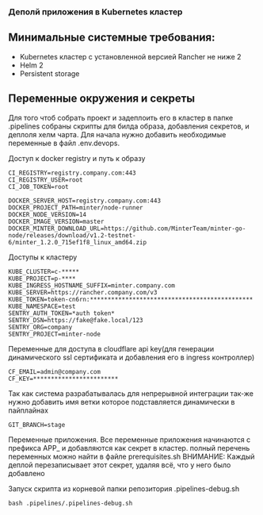 ### Деполй приложения в Kubernetes кластер

## Минимальные системные требования:
 * Kubernetes кластер с установленной версией Rancher не ниже 2
 * Helm 2
 * Persistent storage

## Переменные окружения и секреты

Для того чтоб собрать проект и задеплоить его в кластер в папке .pipelines собраны скрипты для билда образа, добавления секретов, и деплоля хелм чарта.
Для начала нужно добавить необходимые переменные в файл .env.devops.

Доступ к docker registry и путь к образу
```
CI_REGISTRY=registry.company.com:443
CI_REGISTRY_USER=root
CI_JOB_TOKEN=root

DOCKER_SERVER_HOST=registry.company.com:443
DOCKER_PROJECT_PATH=minter/node-runner
DOCKER_NODE_VERSION=14
DOCKER_IMAGE_VERSION=master
DOCKER_MINTER_DOWNLOAD_URL=https://github.com/MinterTeam/minter-go-node/releases/download/v1.2-testnet-6/minter_1.2.0_715ef1f8_linux_amd64.zip
```

Доступы к кластеру
```
KUBE_CLUSTER=c-*****
KUBE_PROJECT=p-****
KUBE_INGRESS_HOSTNAME_SUFFIX=minter.company.com
KUBE_SERVER=https://rancher.company.com/v3
KUBE_TOKEN=token-cn6rn:**********************************************
KUBE_NAMESPACE=test
SENTRY_AUTH_TOKEN=*auth token*
SENTRY_DSN=https://fake@fake.local/123
SENTRY_ORG=company
SENTRY_PROJECT=minter-node
```

Переменные для доступа в cloudflare api key(для генерации динамического ssl сертификата и добавления его в ingress контроллер)
```
CF_EMAIL=admin@company.com
CF_KEY=************************
```

Так как система разрабатывалась для непрерывной интеграции так-же нужно добавить имя ветки которое подставляется динамически в пайплайнах
```
GIT_BRANCH=stage
```

Переменные приложения.
Все переменные приложения начинаются с префикса APP_ и добавляются как секрет в кластер.
полный перечень переменных можно найти в файле prerequisites.sh
ВНИМАНИЕ: Каждый деплой перезаписывает этот секрет, удаляя всё, что у него было добавлено

Запуск скрипта из корневой папки репозитория .pipelines-debug.sh
```
bash .pipelines/.pipelines-debug.sh
```
